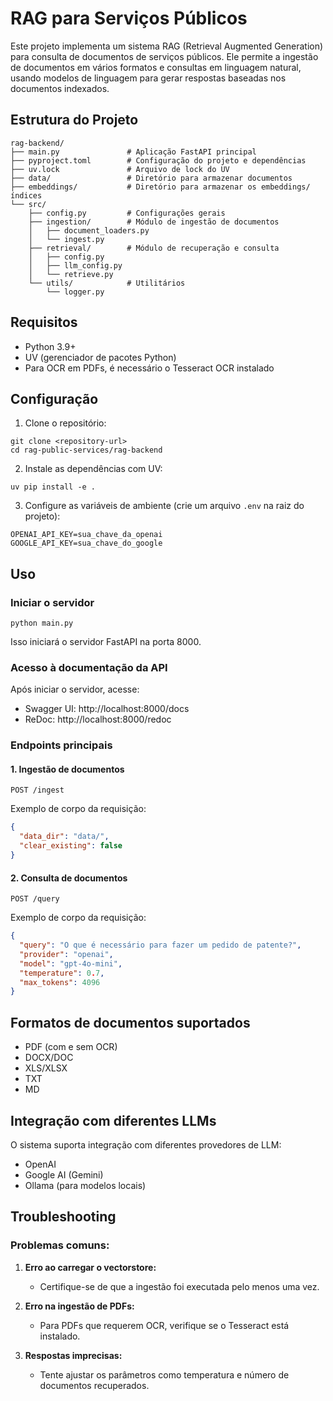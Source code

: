 # RAG para Serviços Públicos

Este projeto implementa um sistema RAG (Retrieval Augmented Generation) para consulta de documentos de serviços públicos. Ele permite a ingestão de documentos em vários formatos e consultas em linguagem natural, usando modelos de linguagem para gerar respostas baseadas nos documentos indexados.

## Estrutura do Projeto

```
rag-backend/
├── main.py               # Aplicação FastAPI principal
├── pyproject.toml        # Configuração do projeto e dependências
├── uv.lock               # Arquivo de lock do UV
├── data/                 # Diretório para armazenar documentos
├── embeddings/           # Diretório para armazenar os embeddings/índices
└── src/
    ├── config.py         # Configurações gerais
    ├── ingestion/        # Módulo de ingestão de documentos
    │   ├── document_loaders.py
    │   └── ingest.py
    ├── retrieval/        # Módulo de recuperação e consulta
    │   ├── config.py
    │   ├── llm_config.py
    │   └── retrieve.py
    └── utils/            # Utilitários
        └── logger.py
```

## Requisitos

- Python 3.9+
- UV (gerenciador de pacotes Python)
- Para OCR em PDFs, é necessário o Tesseract OCR instalado

## Configuração

1. Clone o repositório:
```
git clone <repository-url>
cd rag-public-services/rag-backend
```

2. Instale as dependências com UV:
```
uv pip install -e .
```

3. Configure as variáveis de ambiente (crie um arquivo `.env` na raiz do projeto):
```
OPENAI_API_KEY=sua_chave_da_openai
GOOGLE_API_KEY=sua_chave_do_google
```

## Uso

### Iniciar o servidor

```
python main.py
```

Isso iniciará o servidor FastAPI na porta 8000.

### Acesso à documentação da API

Após iniciar o servidor, acesse:
- Swagger UI: http://localhost:8000/docs
- ReDoc: http://localhost:8000/redoc

### Endpoints principais

#### 1. Ingestão de documentos

```
POST /ingest
```

Exemplo de corpo da requisição:
```json
{
  "data_dir": "data/",
  "clear_existing": false
}
```

#### 2. Consulta de documentos

```
POST /query
```

Exemplo de corpo da requisição:
```json
{
  "query": "O que é necessário para fazer um pedido de patente?",
  "provider": "openai",
  "model": "gpt-4o-mini",
  "temperature": 0.7,
  "max_tokens": 4096
}
```

## Formatos de documentos suportados

- PDF (com e sem OCR)
- DOCX/DOC
- XLS/XLSX
- TXT
- MD

## Integração com diferentes LLMs

O sistema suporta integração com diferentes provedores de LLM:
- OpenAI
- Google AI (Gemini)
- Ollama (para modelos locais)

## Troubleshooting

### Problemas comuns:

1. **Erro ao carregar o vectorstore:**
   - Certifique-se de que a ingestão foi executada pelo menos uma vez.

2. **Erro na ingestão de PDFs:**
   - Para PDFs que requerem OCR, verifique se o Tesseract está instalado.

3. **Respostas imprecisas:**
   - Tente ajustar os parâmetros como temperatura e número de documentos recuperados.
